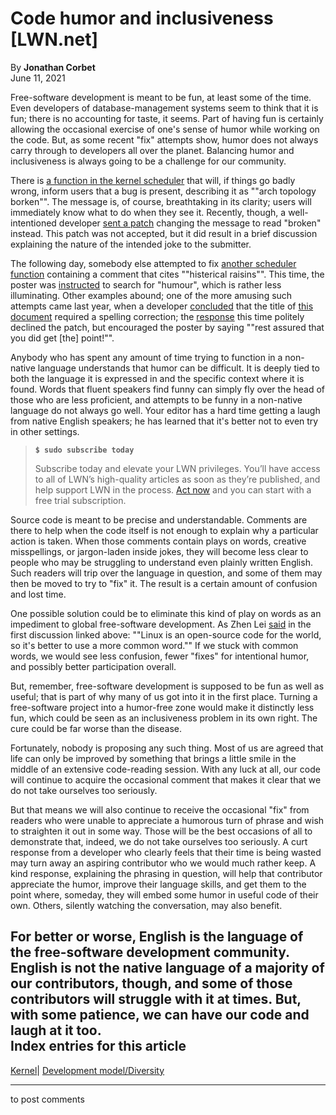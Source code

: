 # Code humor and inclusiveness [LWN.net]

By **Jonathan Corbet**  
June 11, 2021 

Free-software development is meant to be fun, at least some of the time. Even developers of database-management systems seem to think that it is fun; there is no accounting for taste, it seems. Part of having fun is certainly allowing the occasional exercise of one's sense of humor while working on the code. But, as some recent "fix" attempts show, humor does not always carry through to developers all over the planet. Balancing humor and inclusiveness is always going to be a challenge for our community. 

There is [a function in the kernel scheduler](https://elixir.bootlin.com/linux/v5.12.8/source/kernel/sched/topology.c#L1927) that will, if things go badly wrong, inform users that a bug is present, describing it as ""arch topology borken"". The message is, of course, breathtaking in its clarity; users will immediately know what to do when they see it. Recently, though, a well-intentioned developer [sent a patch](/ml/linux-kernel/20210526021856.9060-1-thunder.leizhen@huawei.com/) changing the message to read "broken" instead. This patch was not accepted, but it did result in a brief discussion explaining the nature of the intended joke to the submitter. 

The following day, somebody else attempted to fix [another scheduler function](https://elixir.bootlin.com/linux/v5.12.8/source/kernel/sched/core.c#L7636) containing a comment that cites ""histerical raisins"". This time, the poster was [instructed](/ml/linux-kernel/YK+5eKc4kx4+ALD1@hirez.programming.kicks-ass.net/) to search for "humour", which is rather less illuminating. Other examples abound; one of the more amusing such attempts came last year, when a developer [concluded](/ml/linux-doc/20200409132437.11531-1-richard.weiyang@gmail.com/) that the title of [this document](https://elixir.bootlin.com/linux/v5.12.8/source/Documentation/RCU/RTFP.txt) required a spelling correction; the [response](/ml/linux-doc/20200409134634.GL17661@paulmck-ThinkPad-P72/) this time politely declined the patch, but encouraged the poster by saying ""rest assured that you did get [the] point!"". 

Anybody who has spent any amount of time trying to function in a non-native language understands that humor can be difficult. It is deeply tied to both the language it is expressed in and the specific context where it is found. Words that fluent speakers find funny can simply fly over the head of those who are less proficient, and attempts to be funny in a non-native language do not always go well. Your editor has a hard time getting a laugh from native English speakers; he has learned that it's better not to even try in other settings. 

> **`$ sudo subscribe today`**
> 
> Subscribe today and elevate your LWN privileges. You’ll have access to all of LWN’s high-quality articles as soon as they’re published, and help support LWN in the process. [Act now](https://lwn.net/Promo/nst-sudo/claim) and you can start with a free trial subscription. 

Source code is meant to be precise and understandable. Comments are there to help when the code itself is not enough to explain why a particular action is taken. When those comments contain plays on words, creative misspellings, or jargon-laden inside jokes, they will become less clear to people who may be struggling to understand even plainly written English. Such readers will trip over the language in question, and some of them may then be moved to try to "fix" it. The result is a certain amount of confusion and lost time. 

One possible solution could be to eliminate this kind of play on words as an impediment to global free-software development. As Zhen Lei [said](/ml/linux-kernel/5571d34f-1965-8d8e-3033-6352dd0dcaee@huawei.com/) in the first discussion linked above: ""Linux is an open-source code for the world, so it's better to use a more common word."" If we stuck with common words, we would see less confusion, fewer "fixes" for intentional humor, and possibly better participation overall. 

But, remember, free-software development is supposed to be fun as well as useful; that is part of why many of us got into it in the first place. Turning a free-software project into a humor-free zone would make it distinctly less fun, which could be seen as an inclusiveness problem in its own right. The cure could be far worse than the disease. 

Fortunately, nobody is proposing any such thing. Most of us are agreed that life can only be improved by something that brings a little smile in the middle of an extensive code-reading session. With any luck at all, our code will continue to acquire the occasional comment that makes it clear that we do not take ourselves too seriously. 

But that means we will also continue to receive the occasional "fix" from readers who were unable to appreciate a humorous turn of phrase and wish to straighten it out in some way. Those will be the best occasions of all to demonstrate that, indeed, we do not take ourselves too seriously. A curt response from a developer who clearly feels that their time is being wasted may turn away an aspiring contributor who we would much rather keep. A kind response, explaining the phrasing in question, will help that contributor appreciate the humor, improve their language skills, and get them to the point where, someday, they will embed some humor in useful code of their own. Others, silently watching the conversation, may also benefit. 

For better or worse, English is the language of the free-software development community. English is not the native language of a majority of our contributors, though, and some of those contributors will struggle with it at times. But, with some patience, we can have our code and laugh at it too.  
Index entries for this article  
---  
[Kernel](/Kernel/Index)| [Development model/Diversity](/Kernel/Index#Development_model-Diversity)  
  


* * *

to post comments 
